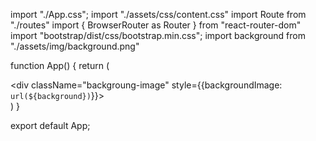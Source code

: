 import "./App.css";
import "./assets/css/content.css"
import Route from "./routes"
import { BrowserRouter as Router } from "react-router-dom"
import "bootstrap/dist/css/bootstrap.min.css";
import background from "./assets/img/background.png"

function App() {
  return (
		<div className="App">
			<div className="backgroung-image" style={{backgroundImage: `url(${background})`}}>
				<Router>
					<Route />
				</Router>
			</div>
		</div>
	)
}

export default App;
